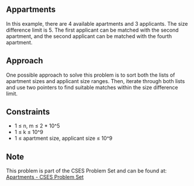 ## Appartments

In this example, there are 4 available apartments and 3 applicants. The size difference limit is 5. The first applicant can be matched with the second apartment, and the second applicant can be matched with the fourth apartment.

## Approach

One possible approach to solve this problem is to sort both the lists of apartment sizes and applicant size ranges. Then, iterate through both lists and use two pointers to find suitable matches within the size difference limit.

## Constraints

- 1 ≤ n, m ≤ 2 * 10^5
- 1 ≤ k ≤ 10^9
- 1 ≤ apartment size, applicant size ≤ 10^9

## Note

This problem is part of the CSES Problem Set and can be found at: [Apartments - CSES Problem Set](https://cses.fi/problemset/task/1084)
